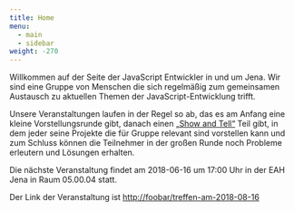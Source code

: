 ```yaml
---
title: Home
menu:
  - main
  - sidebar
weight: -270
---
```


Willkommen auf der Seite der JavaScript Entwickler in und um Jena. Wir sind eine Gruppe von Menschen die sich regelmäßig zum gemeinsamen Austausch zu aktuellen Themen der JavaScript-Entwicklung trifft.

Unsere Veranstaltungen laufen in der Regel so ab, das es am Anfang eine kleine Vorstellungsrunde gibt, danach einen [„Show and Tell“](https://en.wikipedia.org/wiki/Show_and_tell_(education)) Teil gibt, in dem jeder seine Projekte die für Gruppe relevant sind vorstellen kann und zum Schluss können die Teilnehmer in der großen Runde noch Probleme erleutern und Lösungen erhalten.

Die nächste Veranstaltung findet am 2018-06-16 um 17:00 Uhr in der EAH Jena in Raum 05.00.04 statt.

Der Link der Veranstaltung ist [http://foobar/treffen-am-2018-08-16](/treffen/2018-08-16)
